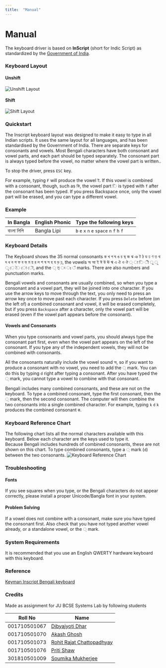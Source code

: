 ```yaml
---
title:  "Manual"
---
```

# Manual

The keyboard driver is based on **InScript** (short for Indic Script) as standardized by the [Government of India](https://en.wikipedia.org/wiki/Government_of_India "Government of India").

### Keyboard Layout
#### Unshift
![Unshift Layout](https://i.imgur.com/9XYZIRf.png)
#### Shift
![Shift Layout](https://i.imgur.com/jposdEm.png)

### Quickstart

The Inscript keyboard layout was designed to make it easy to type in all Indian scripts. It uses the same layout for all languages, and has been standardised by the Government of India. There are separate keys for consonants and vowels. Most Bengali characters have both consonant and vowel parts, and each part should be typed separately. The consonant part is always typed before the vowel, no matter where the vowel part is written..

To stop the driver, press `ESC` key.

For example, typing  `F` will produce the vowel  ই. If this vowel is combined with a consonant, though, such as  কি, the vowel part  ি  is typed with  `f`  after the consonant has been typed. If you press Backspace once, only the vowel part will be erased, and you can type a different vowel.

### Example

|In Bangla |English Phonic|Type the following keys|
|--|--|--|
|বাংলা লিপি|Bangla Lipi|`b` `e` `x` `n` `e` `space` `n` `f` `h` `f`|

### Keyboard Details

The Keyboard shows the 35 normal consonants  ক খ গ ঘ ঙ চ ছ জ ঝ ঞ ট ঠ ড ঢ ণ ত থ দ ধ ন প ফ ব ভ ম য় র ল শ ষ স হ য ড় ঢ়, the vowels  অ আ ই ঈ উ ঊ ঋ এ ঐ ও ঔ ্ া ি ী ু ূ ৃ ে ৈ ো ৌ, and the  ্ ত্ ং ঃ ঁ  marks. There are also numbers and punctuation marks.

Bengali vowels and consonants are usually combined, so when you type a consonant and a vowel part, they will be joined into one character. If you use the arrow keys to move through the text, you only need to press an arrow key once to move past each character. If you press `Delete` before (on the left of) a combined consonant and vowel, it will be erased completely, but if you press `Backspace` after a character, only the vowel part will be erased (even if the vowel part appears before the consonant).

#### Vowels and Consonants

When you type consonants and vowel parts, you should always type the consonant part first, even when the vowel part appears on the left of the consonant. If you type any of the independent vowels, they will not be combined with consonants.

All the consonants naturally include the vowel sound  অ, so if you want to produce a consonant with no vowel, you need to add the  ্  mark. You can do this by typing  `d`  right after typing a consonant. After you have typed the  ্  mark, you cannot type a vowel to combine with that consonant.

Bengali includes many combined consonants, and these are not on the keyboard. To type a combined consonant, type the first consonant, then the  ্  mark, then the second consonant. The computer will then combine the two consonants into a single combined character. For example, typing  `k` `d` `k`  produces the combined consonant  ক্ক.

### Keyboard Reference Chart

The following chart lists all the normal characters available with this keyboard. Below each character are the keys used to type it.  
Because Bengali includes hundreds of combined consonants, these are not shown on this chart. To type combined consonants, type a  ্  mark (`d`) between the two consonants.
![Keyboard Reference Chart](https://i.imgur.com/DgiI9UU.jpg)

### Troubleshooting

#### Fonts

If you see squares when you type, or the Bengali characters do not appear correctly, please install a proper Unicode/Bangla font in your system.

#### Problem Solving

If a vowel does not combine with a consonant, make sure you have typed the consonant first. Also check that you have not typed another vowel already, or a standalone vowel, or the  ্  mark.

### System Requirements

It is recommended that you use an English QWERTY hardware keyboard with this keyboard.

### Reference
[Keyman Inscript Bengali keyboard](https://help.keyman.com/keyboard/bengali_inscript/1.0/bengali_inscript.php)

### Credits
Made as assignment for JU BCSE Systems Lab by following students

| Roll No | Name|
| -------- | -------- |
| 001710501067| [Dibyajyoti Dhar](https://github.com/djdhar) |
| 001710501070| [Akash Ghosh](https://github.com/Akash-Ghosh-123) |
| 001710501073| [Rohit Rajat Chattopadhyay](https://rohit.chattopadhyay.me) |
| 001710501076| [Priti Shaw](https://github.com/pritishaw) |
| 301810501009| [Soumika Mukherjee](https://github.com/soumiDeb) |
